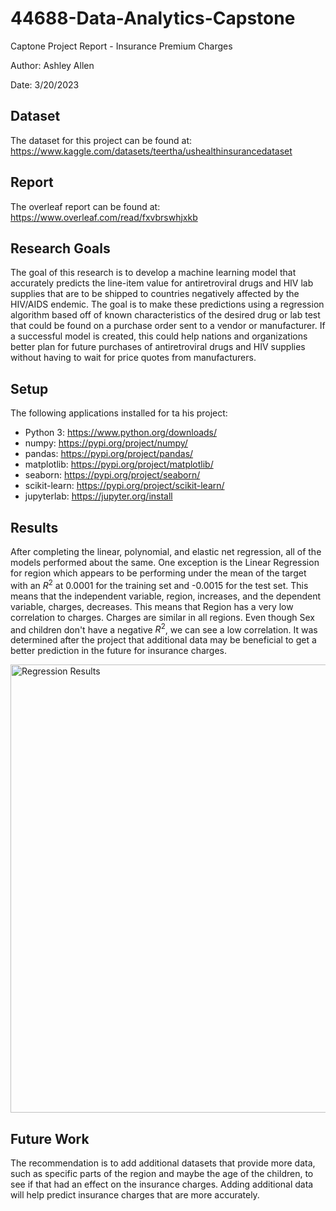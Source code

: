 # 44688-Data-Analytics-Capstone

Captone Project Report - Insurance Premium Charges

Author: Ashley Allen

Date:  3/20/2023


## Dataset

The dataset for this project can be found at: https://www.kaggle.com/datasets/teertha/ushealthinsurancedataset

## Report

The overleaf report can be found at: https://www.overleaf.com/read/fxvbrswhjxkb

## Research Goals
The goal of this research is to develop a machine learning model that accurately predicts the line-item value for antiretroviral drugs and HIV lab supplies that are to be shipped to countries negatively affected by the HIV/AIDS endemic. The goal is to make these predictions using a regression algorithm based off of known characteristics of the desired drug or lab test that could be found on a purchase order sent to a vendor or manufacturer. If a successful model is created, this could help nations and organizations better plan for future purchases of antiretroviral drugs and HIV supplies without having to wait for price quotes from manufacturers.


## Setup
The following applications installed for ta his project:
- Python 3: https://www.python.org/downloads/
- numpy: https://pypi.org/project/numpy/
- pandas: https://pypi.org/project/pandas/
- matplotlib: https://pypi.org/project/matplotlib/
- seaborn: https://pypi.org/project/seaborn/
- scikit-learn: https://pypi.org/project/scikit-learn/
- jupyterlab: https://jupyter.org/install

## Results

After completing the linear, polynomial, and elastic net regression, all of the models performed about the same. One exception is the Linear Regression for region which appears to be performing under the mean of the target with an $R^2$ at 0.0001 for the training set and -0.0015 for the test set. This means that the independent variable, region, increases, and the dependent variable, charges, decreases. This means that Region has a very low correlation to charges. Charges are similar in all regions. Even though Sex and children don't have a negative $R^2$, we can see a low correlation. It was determined after the project that additional data may be beneficial to get a better prediction in the future for insurance charges. 

<img width="717" alt="Regression Results " src="https://user-images.githubusercontent.com/95989498/233857065-6abccdcc-e06a-4bf7-8920-3c6b40128e95.png">

## Future Work

The recommendation is to add additional datasets that provide more data, such as specific parts of the region and maybe the age of the children, to see if that had an effect on the insurance charges. Adding additional data will help predict insurance charges that are more accurately.
